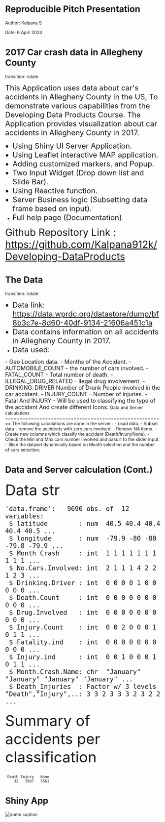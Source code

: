 Reproducible Pitch Presentation 
========================================================

Author: Kalpana S

Date: 6 April 2024 



2017 Car crash data in Allegheny County
========================================================
transition: rotate

<font size = "5">This Application uses data about car's accidents in Allegheny County in the US, To demonstrate various capabilities from the Developing Data Products Course.
The Application provides visualization about car accidents in Allegheny County in 2017.


- Using Shiny UI Server Application. 
- Using Leaflet interactive MAP application. 
- Adding customized markers, and Popup. 
- Two Input Widget (Drop down list and Slide Bar).
- Using Reactive function. 
- Server Business logic (Subsetting data frame based on input).
- Full help page (Documentation)</font>.

<font size = "6">Github Repository Link : https://github.com/Kalpana912k/Developing-DataProducts </font>


The Data 
========================================================
transition: rotate
<font size = "5">
- Data link: https://data.wprdc.org/datastore/dump/bf8b3c7e-8d60-40df-9134-21606a451c1a
- Data contains information on all accidents in Allegheny County in 2017.
- Data used: </font>
<font size = "4">
- Geo Location data. 
- Months of the Accident. 
- AUTOMOBILE_COUNT -  the number of cars involved. 
- FATAL_COUNT - Total number of death. 
- ILLEGAL_DRUG_RELATED - Ilegal drug involvement. 
- DRINKING_DRIVER Number of Drunk People involved in the car accident. 
- INJURY_COUNT - Number of injuries. 
- Fatal And INJURY - Will be used to classifying the type of the accident 
    And create different Icons. 


</font>
Data and Server calculations 
========================================================
The following calculations are done in the server :
- Load data. 
- Subset data - remove the accidents with zero cars involved. 
- Remove NA items.
- Create new columns which classify the accident (Death/Injury/None).
- Check the Min and Max cars number involved and pass it to the slider input.
- Slice the dataset dynamically based on Month selection and the number of cars selection. 


Data and Server calculation (Cont.)
========================================================

<font size = "7">
Data str
</font>
<font size = "5">

```
'data.frame':	9690 obs. of  12 variables:
 $ latitude        : num  40.5 40.4 40.4 40.4 40.5 ...
 $ longitude       : num  -79.9 -80 -80 -79.8 -79.9 ...
 $ Month Crash     : int  1 1 1 1 1 1 1 1 1 1 ...
 $ No.Cars.Involved: int  2 1 1 1 4 2 2 1 2 3 ...
 $ Drinking.Driver : int  0 0 0 0 1 0 0 0 0 0 ...
 $ Death.Count     : int  0 0 0 0 0 0 0 0 0 0 ...
 $ Drug.Involved   : int  0 0 0 0 0 0 0 0 0 0 ...
 $ Injury.Count    : int  0 0 2 0 0 0 1 0 1 1 ...
 $ Fatality.ind    : int  0 0 0 0 0 0 0 0 0 0 ...
 $ Injury.ind      : int  0 0 1 0 0 0 1 0 1 1 ...
 $ Month.Crash.Name: chr  "January" "January" "January" "January" ...
 $ Death_Injuries  : Factor w/ 3 levels "Death","Injury",..: 3 3 2 3 3 3 2 3 2 2 ...
```
</font>
<font size = "7">
Summary of accidents per classification 

</font>

```

 Death Injury   None 
    32   3997   5661 
```

</font>



Shiny App
========================================================

![some caption](ShinyApp.PNG)
